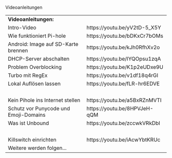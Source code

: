 Videoanleitungen



<table>
<tr>
  <td><b>Videoanleitungen:</b><td>
<tr><td>Intro-Video <td>https://youtu.be/yV2tD-5_X5Y 
<tr><td> Wie funktioniert Pi-hole<td>https://youtu.be/bDKxCr7bOMs
<tr><td>Android: Image auf SD-Karte brennen<td>https://youtu.be/kJh0RfhXv2o
<tr><td>DHCP-Server abschalten <td>https://youtu.be/IYQOpsu1zqA
<tr><td>Problem Overblocking <td>https://youtu.be/K1p2eUDxe9U
<tr><td>Turbo mit RegEx <td>https://youtu.be/v1df18q4rGI
<tr><td>Lokal Auflösen lassen  <td>https://youtu.be/fLR-hr6EDVE
<tr><td> &nbsp;  <td>
<tr><td>Kein Pihole ins Internet stellen  <td>https://youtu.be/a5BxRZnMVTI
<tr><td> Schutz vor Punycode und Emoji-Domains  <td>https://youtu.be/8HPVJeH-qQM
<tr><td> Was ist Unbound <td> https://youtu.be/zccwkVRkDbI
<tr><td> &nbsp;  <td>
<tr><td> Killswitch einrichten <td> https://youtu.be/iAcwYbtKRUc
  
<tr><td>Weitere werden folgen... <td>
</table>
